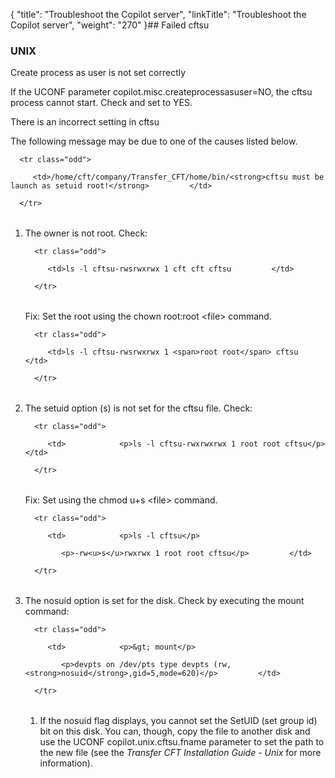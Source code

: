 {
    "title": "Troubleshoot the Copilot server",
    "linkTitle": "Troubleshoot the Copilot server",
    "weight": "270"
}## Failed cftsu

### UNIX

Create process as user is not set correctly

If the UCONF parameter copilot.misc.createprocessasuser=NO, the cftsu process cannot start. Check and set to YES.

There is an incorrect setting in cftsu

The following message may be due to one of the causes listed below.

<table data-cellspacing="0">
   <tbody>
      <tr class="odd">
         <td>/home/cft/company/Transfer_CFT/home/bin/<strong>cftsu must be launch as setuid root!</strong>         </td>
      </tr>
   </tbody>
</table>

1.  The owner is not root. Check:  

    <table data-cellspacing="0">
       <tbody>
          <tr class="odd">
             <td>ls -l cftsu-rwsrwxrwx 1 cft cft cftsu         </td>
          </tr>
       </tbody>
    </table>

    Fix: Set the root using the chown root:root &lt;file> command.

    <table data-cellspacing="0">
       <tbody>
          <tr class="odd">
             <td>ls -l cftsu-rwsrwxrwx 1 <span>root root</span> cftsu         </td>
          </tr>
       </tbody>
    </table>

2.  The setuid option (s) is not set for the cftsu file. Check:  

    <table data-cellspacing="0">
       <tbody>
          <tr class="odd">
             <td>            <p>ls -l cftsu-rwxrwxrwx 1 root root cftsu</p>         </td>
          </tr>
       </tbody>
    </table>

    Fix: Set using the chmod u+s &lt;file> command.

    <table data-cellspacing="0">
       <tbody>
          <tr class="odd">
             <td>            <p>ls -l cftsu</p>
                <p>-rw<u>s</u>rwxrwx 1 root root cftsu</p>         </td>
          </tr>
       </tbody>
    </table>

3.  The nosuid option is set for the disk. Check by executing the mount command:  
    <table data-cellspacing="0">
       <tbody>
          <tr class="odd">
             <td>            <p>&gt; mount</p>
                <p>devpts on /dev/pts type devpts (rw,<strong>nosuid</strong>,gid=5,mode=620)</p>         </td>
          </tr>
       </tbody>
    </table>

    1.  If the nosuid flag displays, you cannot set the SetUID (set group id) bit on this disk. You can, though, copy the file to another disk and use the UCONF copilot.unix.cftsu.fname parameter to set the path to the new file (see the *Transfer CFT Installation Guide - Unix* for more information).
